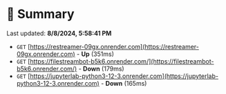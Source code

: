 # 📖 Summary
Last updated: **8/8/2024, 5:58:41 PM**

- `GET` [https://restreamer-09gx.onrender.com](https://restreamer-09gx.onrender.com) - **Up** (351ms)
- `GET` [https://filestreambot-b5k6.onrender.com/](https://filestreambot-b5k6.onrender.com/) - **Down** (179ms)
- `GET` [https://jupyterlab-python3-12-3.onrender.com](https://jupyterlab-python3-12-3.onrender.com) - **Down** (165ms)
